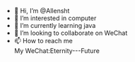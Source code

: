 - 👋 Hi, I’m @Allensht
- 👀 I’m interested in computer
- 🌱 I’m currently learning java
- 💞️ I’m looking to collaborate on WeChat
- 📫 How to reach me   
My WeChat:Eternity---Future

<!---
Allensht/Allensht is a ✨ special ✨ repository because its `README.md` (this file) appears on your GitHub profile.
You can click the Preview link to take a look at your changes.
--->

